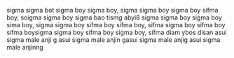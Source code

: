 sigma sigma bot sigma boy sigma boy, sigma sigma boy sigma boy sifma boy, soigma sigma boy sigma bao tismg abyi8 sigma sigma boy sigma boy sima boy, sigma sigma boy sifma boy sifma boy, sifma sigma boy sifma boy sifma boysigma sigma boy sifma boy sigma boy, sifma diam ybos disan asui sigma male anji g asui sigma male anjin gasui sigma male anjig asui sigma male anjinng 

